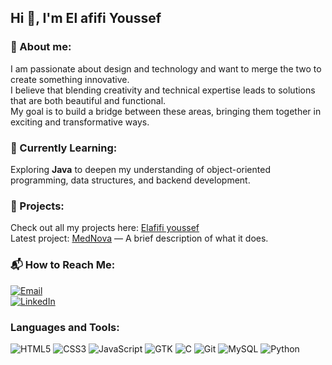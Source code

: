 ## Hi 👋, I'm El afifi Youssef 

### 🌟 About me:  
I am passionate about design and technology and want to merge the two to create something innovative.  
I believe that blending creativity and technical expertise leads to solutions that are both beautiful and functional.  
My goal is to build a bridge between these areas, bringing them together in exciting and transformative ways.

### 🌱 Currently Learning:  
Exploring **Java** to deepen my understanding of object-oriented programming, data structures, and backend development.

### 🔗 Projects:  

Check out all my projects here: [Elafifi youssef](https://github.com/Elafifiyoussef)  
Latest project: [MedNova](https://github.com/Elafifiyoussef/medicalOffice) — A brief description of what it does.

### 📬 How to Reach Me:

[![Email](https://img.shields.io/badge/Email-elafifi.yo%40gmail.com-red)](elafifi.yo@gmail.com)  
[![LinkedIn](https://img.shields.io/badge/LinkedIn-Connect-blue?logo=linkedin)](https://www.linkedin.com/in/youssef-el-afifi-a01b2327a/) 

### **Languages and Tools:**

![HTML5](https://img.shields.io/badge/-HTML5-E34F26?style=flat-square&logo=html5&logoColor=white)
![CSS3](https://img.shields.io/badge/-CSS3-1572B6?style=flat-square&logo=css3&logoColor=white)
![JavaScript](https://img.shields.io/badge/-JavaScript-F7DF1E?style=flat-square&logo=javascript&logoColor=black)
![GTK](https://img.shields.io/badge/GTK-2C2255?logo=GTK&logoColor=white)
![C](https://img.shields.io/badge/C-A8B9CC?logo=C&logoColor=white)
![Git](https://img.shields.io/badge/-Git-F05032?style=flat-square&logo=git&logoColor=white)
![MySQL](https://img.shields.io/badge/MySQL-4479A1?logo=MySQL&logoColor=white)
![Python](https://img.shields.io/badge/Python-3776AB?logo=Python&logoColor=white)
